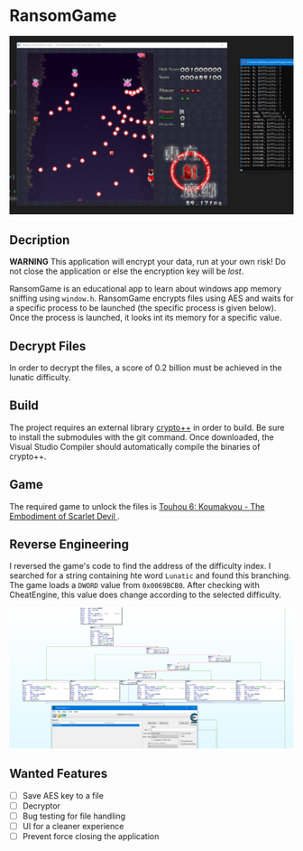 # RansomGame
![](images/demo.png)

## Decription
**WARNING**
This application will encrypt your data, run at your own risk! Do not close the application or else the encryption key will be *lost*.

RansomGame is an educational app to learn about windows app memory sniffing using ```window.h```.
RansomGame encrypts files using AES and waits for a specific process to be launched (the specific process is given below). Once the process is launched, it looks int its memory for a specific value.

## Decrypt Files
In order to decrypt the files, a score of 0.2 billion must be achieved in the lunatic difficulty.

## Build
The project requires an external library [crypto++](https://github.com/weidai11/cryptopp) in order to build. Be sure to install the submodules with the git command. Once downloaded, the Visual Studio Compiler should automatically compile the binaries of crypto++.

## Game
The required game to unlock the files is [Touhou 6: Koumakyou - The Embodiment of Scarlet Devil ](https://moriyashrine.org/files/file/13-touhou-6-koumakyou-the-embodiment-of-scarlet-devil/).

## Reverse Engineering
I reversed the game's code to find the address of the difficulty index. I searched for a string containing hte word ```Lunatic``` and found this branching. The game loads a ```DWORD``` value from ```0x0069BCB0```. After checking with CheatEngine, this value does change according to the selected difficulty.

![](images/reverse.png)

## Wanted Features
- [ ] Save AES key to a file
- [ ] Decryptor
- [ ] Bug testing for file handling
- [ ] UI for a cleaner experience
- [ ] Prevent force closing the application
